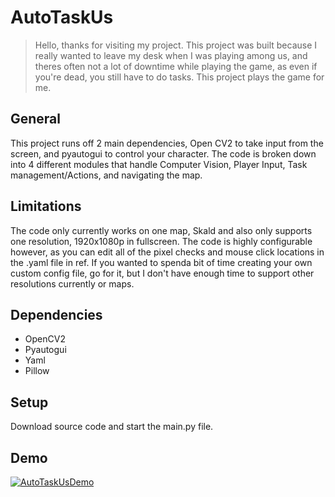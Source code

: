 # AutoTaskUs

> Hello, thanks for visiting my project. This project was built because I really wanted to leave my desk when I was playing among us, and theres often not a lot of downtime while playing the game, as even if you're dead, you still have to do tasks. This project plays the game for me.

## General

This project runs off 2 main dependencies, Open CV2 to take input from the screen, and pyautogui to control your character. The code is broken down into 4 different modules that handle Computer Vision, Player Input, Task management/Actions, and navigating the map.


## Limitations

The code only currently works on one map, Skald and also only supports one resolution, 1920x1080p in fullscreen. The code is highly configurable however, as you can edit all of the pixel checks and mouse click locations in the .yaml file in ref. If you wanted to spenda bit of time creating your own custom config file, go for it, but I don't have enough time to support other resolutions currently or maps.

## Dependencies

- OpenCV2
- Pyautogui
- Yaml
- Pillow

## Setup

Download source code and start the main.py file.

## Demo 

[![AutoTaskUsDemo](http://img.youtube.com/vi/YLdDvTg6-W4/0.jpg)](https://youtu.be/YLdDvTg6-W4 "AutoTaskUs demo")